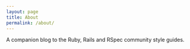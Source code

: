 ```yaml
---
layout: page
title: About
permalink: /about/
---
```


A companion blog to the Ruby, Rails and RSpec community style guides.
